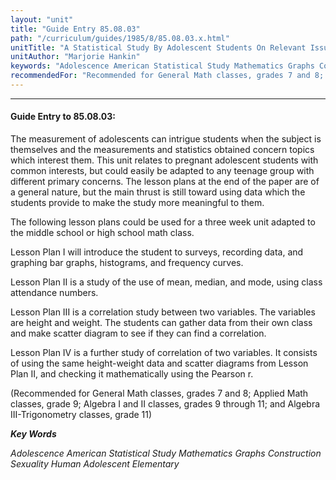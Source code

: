 ```yaml
---
layout: "unit"
title: "Guide Entry 85.08.03"
path: "/curriculum/guides/1985/8/85.08.03.x.html"
unitTitle: "A Statistical Study By Adolescent Students On Relevant Issues"
unitAuthor: "Marjorie Hankin"
keywords: "Adolescence American Statistical Study Mathematics Graphs Construction Sexuality Human Adolescent Elementary"
recommendedFor: "Recommended for General Math classes, grades 7 and 8; Applied Math classes, grade 9; Algebra I and II classes, grades 9 through 11; and Algebra III-Trigonometry classes, grade 11"
---
```

<body>
<hr/>
 <h4>
  Guide Entry to 85.08.03:
 </h4>
 The measurement of adolescents can intrigue students when the subject is themselves and the measurements and statistics obtained concern topics which interest them. This unit relates to pregnant adolescent students with common interests, but could easily be adapted to any teenage group with different primary concerns. The lesson plans at the end of the paper are of a general nature, but the main thrust is still toward using data which the students provide to make the study more meaningful to them.
 <p>
  The following lesson plans could be used for a three week unit adapted to the middle school or high school math class.
 </p>
 <p>
  Lesson Plan I will introduce the student to surveys, recording data, and graphing bar graphs, histograms, and frequency curves.
 </p>
 <p>
  Lesson Plan II is a study of the use of mean, median, and mode, using class attendance numbers.
 </p>
 <p>
  Lesson Plan III is a correlation study between two variables. The variables are height and weight. The students can gather data from their own class and make scatter diagram to see if they can find a correlation.
 </p>
 <p>
  Lesson Plan IV is a further study of correlation of two variables. It consists of using the same height-weight data and scatter diagrams from Lesson Plan II, and checking it mathematically using the Pearson r.
 </p>
 <p>
  (Recommended for General Math classes, grades 7 and 8; Applied Math classes, grade 9; Algebra I and II classes, grades 9 through 11; and Algebra III-Trigonometry classes, grade 11)
 </p>
<p>
  <b>
   <i>
    Key Words
   </i>
  </b>
  <br/>
 </p>
 <p>
  <i>
   Adolescence American Statistical Study Mathematics Graphs Construction Sexuality Human Adolescent Elementary
  </i>
 </p>

</body>